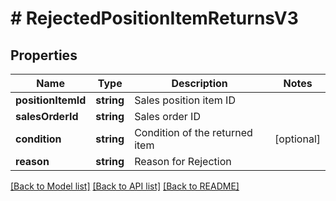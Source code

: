 # # RejectedPositionItemReturnsV3

## Properties

Name | Type | Description | Notes
------------ | ------------- | ------------- | -------------
**positionItemId** | **string** | Sales position item ID |
**salesOrderId** | **string** | Sales order ID |
**condition** | **string** | Condition of the returned item | [optional]
**reason** | **string** | Reason for Rejection |

[[Back to Model list]](../../README.md#models) [[Back to API list]](../../README.md#endpoints) [[Back to README]](../../README.md)

